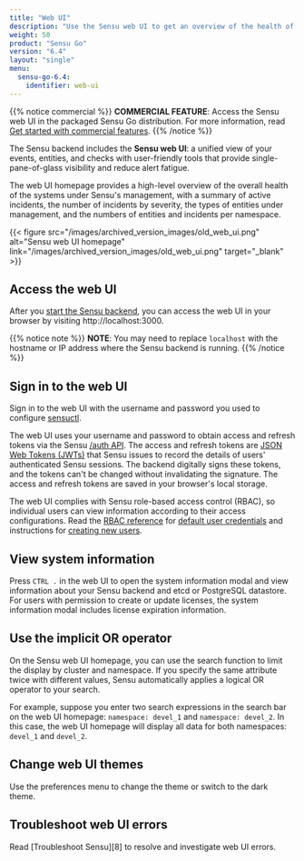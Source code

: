 ```yaml
---
title: "Web UI"
description: "Use the Sensu web UI to get an overview of the health of systems under observability, with detail pages for Sensu resources and user-friendly management tools."
weight: 50
product: "Sensu Go"
version: "6.4"
layout: "single"
menu:
  sensu-go-6.4:
    identifier: web-ui
---
```


{{% notice commercial %}}
**COMMERCIAL FEATURE**: Access the Sensu web UI in the packaged Sensu Go distribution.
For more information, read [Get started with commercial features](../commercial/).
{{% /notice %}}

The Sensu backend includes the **Sensu web UI**: a unified view of your events, entities, and checks with user-friendly tools that provide single-pane-of-glass visibility and reduce alert fatigue.

<a id="webui-homepage"></a>

The web UI homepage provides a high-level overview of the overall health of the systems under Sensu's management, with a summary of active incidents, the number of incidents by severity, the types of entities under management, and the numbers of entities and incidents per namespace.

{{< figure src="/images/archived_version_images/old_web_ui.png" alt="Sensu web UI homepage" link="/images/archived_version_images/old_web_ui.png" target="_blank" >}}

## Access the web UI

After you [start the Sensu backend][1], you can access the web UI in your browser by visiting http://localhost:3000.

{{% notice note %}}
**NOTE**: You may need to replace `localhost` with the hostname or IP address where the Sensu backend is running.
{{% /notice %}}

## Sign in to the web UI

Sign in to the web UI with the username and password you used to configure [sensuctl][2].

The web UI uses your username and password to obtain access and refresh tokens via the Sensu [/auth API][7].
The access and refresh tokens are [JSON Web Tokens (JWTs)][2] that Sensu issues to record the details of users' authenticated Sensu sessions.
The backend digitally signs these tokens, and the tokens can't be changed without invalidating the signature.
The access and refresh tokens are saved in your browser's local storage.

The web UI complies with Sensu role-based access control (RBAC), so individual users can view information according to their access configurations.
Read the [RBAC reference][3] for [default user credentials][4] and instructions for [creating new users][5].

## View system information

Press `CTRL .` in the web UI to open the system information modal and view information about your Sensu backend and etcd or PostgreSQL datastore.
For users with permission to create or update licenses, the system information modal includes license expiration information.

## Use the implicit OR operator

On the Sensu web UI homepage, you can use the search function to limit the display by cluster and namespace.
If you specify the same attribute twice with different values, Sensu automatically applies a logical OR operator to your search.

For example, suppose you enter two search expressions in the search bar on the web UI homepage: `namespace: devel_1` and `namespace: devel_2`.
In this case, the web UI homepage will display all data for both namespaces: `devel_1` and `devel_2`.

## Change web UI themes

Use the preferences menu to change the theme or switch to the dark theme.

## Troubleshoot web UI errors

Read [Troubleshoot Sensu][8] to resolve and investigate web UI errors.


[1]: ../observability-pipeline/observe-schedule/backend#start-the-service
[2]: ../sensuctl/#first-time-setup-and-authentication
[3]: ../operations/control-access/rbac/
[4]: ../operations/control-access/rbac#default-users
[5]: ../operations/control-access/rbac#create-users
[7]: ../api/other/auth/

